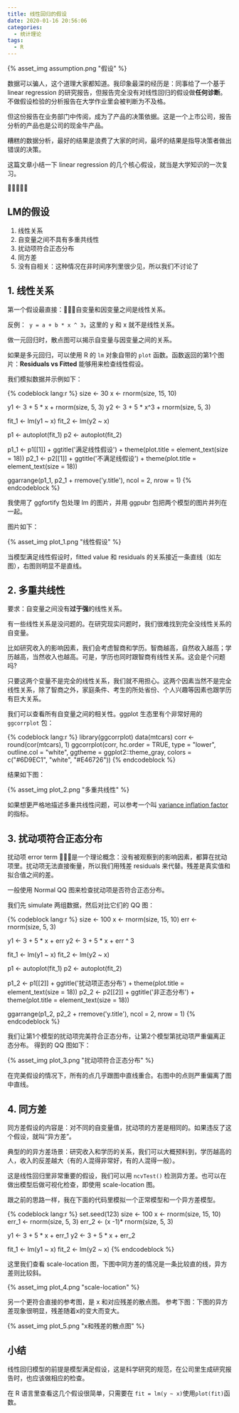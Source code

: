 ```yaml
---
title: 线性回归的假设
date: 2020-01-16 20:56:06
categories:
  - 统计理论
tags:
  - R
---
```


{% asset_img assumption.png  "假设" %}

数据可以骗人，这个道理大家都知道。我印象最深的经历是：同事给了一个基于 linear regression 的研究报告，但报告完全没有对线性回归的假设做**任何诊断**。不做假设检验的分析报告在大学作业里会被判断为不及格。

但这份报告在业务部门中传阅，成为了产品的决策依据。这是一个上市公司，报告分析的产品也是公司的现金牛产品。

糟糕的数据分析，最好的结果是浪费了大家的时间，最坏的结果是指导决策者做出错误的决策。

这篇文章小结一下 linear regression 的几个核心假设，就当是大学知识的一次复习。

<!-- more -->

## LM的假设

1. 线性关系
1. 自变量之间不具有多重共线性
1. 扰动项符合正态分布
1. 同方差
1. 没有自相关：这种情况在非时间序列里很少见，所以我们不讨论了


## 1. 线性关系

第一个假设最直接：自变量和因变量之间是线性关系。

反例：` y = a + b * x ^ 3`，这里的 y 和 x 就不是线性关系。

做一元回归时，散点图可以揭示自变量与因变量之间的关系。

如果是多元回归，可以使用 R 的 `lm` 对象自带的 `plot` 函数。函数返回的第1个图片：**Residuals vs Fitted** 能够用来检查线性假设。

我们模拟数据并示例如下：

{% codeblock lang:r %}
size <- 30
x <- rnorm(size, 15, 10)

y1 <- 3 + 5 * x + rnorm(size, 5, 3)
y2 <- 3 + 5 * x^3 + rnorm(size, 5, 3)

fit_1 <- lm(y1 ~ x)
fit_2 <- lm(y2 ~ x)

p1 <- autoplot(fit_1)
p2 <- autoplot(fit_2)

p1_1 <- p1[[1]] + ggtitle('满足线性假设') + theme(plot.title = element_text(size = 18))
p2_1 <- p2[[1]] + ggtitle('不满足线假设') + theme(plot.title = element_text(size = 18))

ggarrange(p1_1, p2_1 + rremove('y.title'), ncol = 2, nrow = 1)
{% endcodeblock %}

我使用了 ggfortify 包处理 lm 的图片，并用 ggpubr 包把两个模型的图片并列在一起。

图片如下：

{% asset_img plot_1.png "线性假设" %}

当模型满足线性假设时，fitted value 和 residuals 的关系接近一条直线（如左图），右图则明显不是直线。

## 2. 多重共线性

要求：自变量之间没有**过于强**的线性关系。

有一些线性关系是没问题的。在研究现实问题时，我们很难找到完全没线性关系的自变量。

比如研究收入的影响因素，我们会考虑智商和学历。智商越高，自然收入越高；学历越高，当然收入也越高。可是，学历也同时跟智商有线性关系。这会是个问题吗?

只要这两个变量不是完全的线性关系，我们就不用担心。这两个因素当然不是完全线性关系，除了智商之外，家庭条件、考生的所处省份、个人兴趣等因素也跟学历有巨大关系。

我们可以查看所有自变量之间的相关性。ggplot 生态里有个非常好用的 `ggcorrplot` 包：

{% codeblock lang:r %}
library(ggcorrplot)
data(mtcars)
corr <- round(cor(mtcars), 1)
ggcorrplot(corr, hc.order = TRUE, type = "lower",
           outline.col = "white",
           ggtheme = ggplot2::theme_gray,
           colors = c("#6D9EC1", "white", "#E46726")) 
{% endcodeblock %}

结果如下图：

{% asset_img plot_2.png "多重共线性" %}

如果想更严格地描述多重共线性问题，可以参考一个叫 [variance inflation factor](https://en.wikipedia.org/wiki/Variance_inflation_factor) 的指标。

## 3. 扰动项符合正态分布

扰动项 error term 是一个理论概念：没有被观察到的影响因素，都算在扰动项里。扰动项无法直接衡量，所以我们用残差 residuals 来代替。残差是真实值和拟合值之间的差。

一般使用 Normal QQ 图来检查扰动项是否符合正态分布。

我们先 simulate 两组数据，然后对比它们的 QQ 图：

{% codeblock lang:r %}
size <- 100
x <- rnorm(size, 15, 10)
err <- rnorm(size, 5, 3)
  
y1 <- 3 + 5 * x + err
y2 <- 3 + 5 * x + err ^ 3

fit_1 <- lm(y1 ~ x)
fit_2 <- lm(y2 ~ x)

p1 <- autoplot(fit_1)
p2 <- autoplot(fit_2)

p1_2 <- p1[[2]] + ggtitle('扰动项正态分布') + theme(plot.title = element_text(size = 18))
p2_2 <- p2[[2]] + ggtitle('非正态分布') + theme(plot.title = element_text(size = 18))

ggarrange(p1_2, p2_2 + rremove('y.title'),
           ncol = 2, nrow = 1)
{% endcodeblock %}

我们让第1个模型的扰动项完美符合正态分布，让第2个模型第扰动项严重偏离正态分布。
得到的 QQ 图如下：

{% asset_img plot_3.png "扰动项符合正态分布" %}

在完美假设的情况下，所有的点几乎跟图中直线重合。右图中的点则严重偏离了图中直线。


## 4. 同方差

同方差假设的内容是：对不同的自变量值，扰动项的方差是相同的。如果违反了这个假设，就叫“异方差”。

典型的的异方差场景：研究收入和学历的关系，我们可以大概预料到，学历越高的人，收入的反差越大（有的人混得非常好，有的人混得一般）。

这是线性回归里非常重要的假设，我们可以用 `ncvTest()` 检测异方差。也可以在做出模型后做可视化检查，即使用 scale-location 图。

跟之前的思路一样，我在下面的代码里模拟一个正常模型和一个异方差模型。

{% codeblock lang:r %}
set.seed(123)
size <- 100
x <- rnorm(size, 15, 10)
err_1 <- rnorm(size, 5, 3)
err_2 <- (x -1)* rnorm(size, 5, 3)

y1 <- 3 + 5 * x + err_1
y2 <- 3 + 5 * x + err_2

fit_1 <- lm(y1 ~ x)
fit_2 <- lm(y2 ~ x)
{% endcodeblock %}

这里我们查看 scale-location 图，下图中同方差的情况是一条比较直的线，异方差则比较斜。

{% asset_img plot_4.png "scale-location" %}

另一个更符合直接的参考图，是 x 和对应残差的散点图。
参考下图：下图的异方差现象很明显，残差随着x的变大而变大。

{% asset_img plot_5.png "x和残差的散点图" %}


## 小结

线性回归模型的前提是模型满足假设，这是科学研究的规范，在公司里生成研究报告时，也应该做相应的检查。

在 R 语言里查看这几个假设很简单，只需要在 `fit = lm(y ~ x)`使用`plot(fit)`函数。

